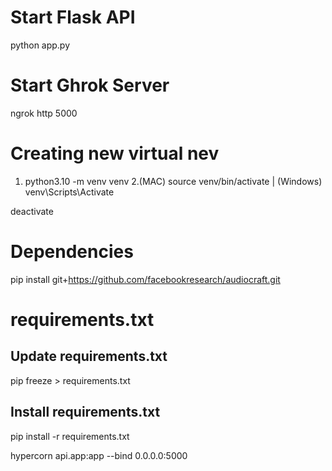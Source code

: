 
# Start Flask API
python app.py

# Start Ghrok Server
ngrok http 5000

# Creating new virtual nev
1. python3.10 -m venv venv
2.(MAC) source venv/bin/activate | (Windows) venv\Scripts\Activate



deactivate


# Dependencies
pip install git+https://github.com/facebookresearch/audiocraft.git




# requirements.txt
## Update requirements.txt
pip freeze > requirements.txt

## Install requirements.txt
pip install -r requirements.txt




hypercorn api.app:app --bind 0.0.0.0:5000

